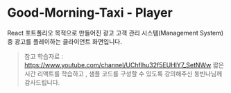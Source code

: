 # Good-Morning-Taxi - Player
React 포트폴리오 목적으로 만들어진 광고 고객 관리 시스템(Management System)중
광고를 플레이하는 클라이언트 화면입니다.

> 참고 학습자료 : https://www.youtube.com/channel/UChflhu32f5EUHlY7_SetNWw
> 짧은 시간 리액트를 학습하고 , 샘플 코드를 구성할 수 있도록 강의해주신 동빈나님께 감사드립니다.